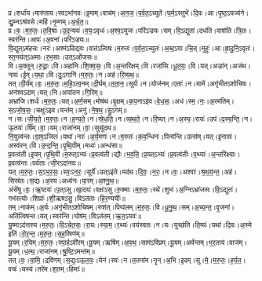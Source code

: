 

  
प्र।शर्धा॑य।मारु॑ताय।स्वऽभा॑नवः।इ॒माम्।वाच॑म्।अ॒न॒ज॒।प॒र्व॒त॒ऽच्युते॑।घ॒र्म॒ऽस्तुभे॑।दि॒वः।आ।पृ॒ष्ठ॒ऽयज्व॑ने।द्यु॒म्नऽश्र॑वसे।महि॑।नृ॒म्णम्।अ॒र्च॒त॒॥  
प्र।वः॒।म॒रु॒तः॒।त॒वि॒षाः।उ॒द॒न्यवः॑।व॒यः॒ऽवृधः॑।अ॒श्व॒ऽयुजः॑।परि॑ऽज्रयः।सम्।वि॒ऽद्युता॑।दध॑ति।वाश॑ति।त्रि॒तः।स्वर॑न्ति।आपः॑।अ॒वना॑।परि॑ऽज्रयः॥  
वि॒द्युत्ऽम॑हसः।नरः॑।अश्म॑ऽदिद्यवः।वात॑ऽत्विषः।म॒रुतः॑।प॒र्व॒त॒ऽच्युतः॑।अ॒ब्द॒ऽया।चि॒त्।मुहुः॑।आ।ह्रा॒दु॒नि॒ऽवृतः॑।स्त॒नय॑त्ऽअमाः।र॒भ॒साः।उत्ऽओ॑जसः॥  
वि।अ॒क्तून्।रु॒द्राः॒।वि।अहा॑नि।शि॒क्व॒सः॒।वि।अ॒न्तरि॑क्षम्।वि।रजां॑सि।धू॒त॒यः॒।वि।यत्।अज्रा॑न्।अज॑थ।नावः॑।ई॒म्।य॒था॒।वि।दुः॒ऽगानि॑।म॒रु॒तः॒।न।अह॑।रि॒ष्य॒थ॒॥  
तत्।वी॒र्य॑म्।वः॒।म॒रु॒तः॒।म॒हि॒ऽत्व॒नम्।दी॒र्घम्।त॒ता॒न॒।सूर्यः॑।न।योज॑नम्।एताः॑।न।यामे॑।अगृ॑भीतऽशोचिषः।अन॑श्वऽदाम्।यत्।नि।अया॑तन।गि॒रिम्॥  
अभ्रा॑जि।शर्धः॑।म॒रु॒तः॒।यत्।अ॒र्ण॒सम्।मोष॑थ।वृ॒क्षम्।क॒प॒नाऽइ॑व।वे॒ध॒सः॒।अध॑।स्म॒।नः॒।अ॒रम॑तिम्।स॒ऽजो॒ष॒सः॒।चक्षुः॑ऽइव।यन्त॑म्।अनु॑।ने॒ष॒थ॒।सु॒ऽगम्॥  
न।सः।जी॒य॒ते॒।म॒रु॒तः॒।न।ह॒न्य॒ते॒।न।स्रे॒ध॒ति॒।न।व्य॒थ॒ते॒।न।रि॒ष्य्त्।न।अ॒स्य॒।रायः॑।उप॑।द॒स्य॒न्ति॒।न।ऊ॒तयः॑।र्षि॑म्।वा॒।यम्।राजा॑नम्।वा॒।सुसू॑दथ॥  
नि॒युत्व॑न्तः।ग्रा॒म॒ऽजितः॑।यथा॑।नरः॑।अ॒र्य॒मणः॑।न।म॒रुतः॑।क॒व॒न्धिनः॑।पिन्व॑न्ति।उत्स॑म्।यत्।इ॒नासः॑।अस्व॑रन्।वि।उ॒न्द॒न्ति॒।पृ॒थि॒वीम्।मध्वः॑।अन्ध॑सा॥  
प्र॒वत्व॑ती।इ॒यम्।पृ॒थि॒वी।म॒रुत्ऽभ्यः॑।प्र॒वत्व॑ती।द्यौः।भ॒व॒ति॒।प्र॒यत्ऽभ्यः॑।प्र॒वत्व॑तीः।प॒थ्याः॑।अ॒न्तरि॑क्ष्याः।प्र॒वत्व॑न्तः।पर्व॑ताः।जी॒रऽदा॑नवः॥  
यत्।म॒रु॒तः॒।स॒ऽभ॒र॒सः॒।स्वः॒ऽन॒रः॒।सूर्ये॑।उत्ऽइ॑ते।मद॑थ।दि॒वः॒।न॒रः॒।न।वः॒।अश्वाः॑।श्र॒थ॒य॒न्त॒।अह॑।सिस्र॑तः।स॒द्यः।अ॒स्य।अध्व॑नः।पा॒रम्।अ॒श्नु॒थ॒॥  
अंसे॑षु।वः॒।ऋ॒ष्टयः॑।प॒त्ऽसु।खा॒दयः॑।वक्षः॑ऽसु।रु॒क्माः।म॒रु॒तः॒।रथे॑।शुभः॑।अ॒ग्निऽभ्रा॑जसः।वि॒ऽद्युतः॑।गभ॑स्त्योः।शिप्राः॑।शी॒ऋषऽसु॒।विऽत॑ताः।हि॒र॒ण्ययीः॑॥  
तम्।नाक॑म्।अ॒र्यः।अगृ॑भीतऽशोचिषम्।रुश॑त्।पिप्प॑लम्।म॒रु॒तः॒।वि।धू॒नु॒थ॒।सम्।अ॒च्य॒न्त॒।वृ॒जना॑।अति॑त्विषन्त।यत्।स्वर॑न्ति।घोष॑म्।विऽत॑तम्।ऋ॒त॒ऽयवः॑॥  
यु॒ष्माऽद॑त्तस्य।म॒रु॒तः॒।वि॒ऽचे॒त॒सः॒।रा॒यः।स्या॒म॒।र॒थ्यः॑।वय॑स्वतः।न।यः।युच्छ॑ति।ति॒ष्यः॑।यथा॑।दि॒वः।अ॒स्मे इति॑।रो॒र॒न्त॒।म॒रु॒तः॒।स॒ह॒स्रिण॑म्॥  
यू॒यम्।र॒यिम्।म॒रु॒तः॒।स्पा॒र्हऽवी॑रम्।यू॒यम्।ऋषि॑म्।अ॒व॒थ॒।साम॑ऽविप्रम्।यू॒यम्।अर्व॑न्तम्।भ॒र॒ताय॑।वाज॑म्।यू॒यम्।ध॒त्थ॒।राजा॑नम्।श्रु॒ष्टि॒ऽमन्त॑म्॥  
तत्।वः॒।या॒मि॒।द्रवि॑णम्।स॒द्यः॒ऽऊ॒त॒यः॒।येन॑।स्वः॑।न।त॒तना॑म।नॄन्।अ॒भि।इ॒दम्।सु।मे॒।म॒रु॒तः॒।ह॒र्य॒त॒।वचः॑।यस्य॑।तरे॑म।श॒तम्।हिमाः॑॥  
